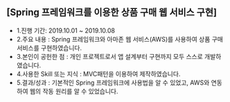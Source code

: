 ## [Spring 프레임워크를 이용한 상품 구매 웹 서비스 구현]

- 1.진행 기간: 2019.10.01 ~ 2019.10.08
- 2.주요 내용 : Spring 프레임워크와 아마존 웹 서비스(AWS)를 사용하여 상품 구매 서비스를 구현하였습니다.
- 3.본인이 공헌한 점 : 개인 프로젝트로서 앱 설계부터 구현까지 모두 스스로 개발하였습니다. 
- 4.사용한 Skill 또는 지식 : MVC패턴을 이용하여 제작하였습니다.
- 5.결과/성과 : 기본적인 Spring 프레임워크에 사용법을 알 수 있었고, AWS와 연동하여 웹의 작동 원리를 알 수 있었습니다.
